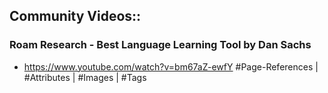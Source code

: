 ## Community Videos::
### Roam Research - Best Language Learning Tool by Dan Sachs
- <https://www.youtube.com/watch?v=bm67aZ-ewfY>
#Page-References | #Attributes | #Images | #Tags